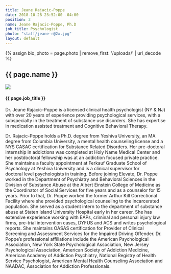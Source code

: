```yaml
---
title: Jeane Rajacic-Poppe
date: 2018-10-28 23:52:00 -04:00
position: 3
name: Jeane Rajacic-Poppe, Ph.D
job_title: Psychologist
photo: "staff/jeane-r@2x.jpg"
layout: default
---
```

{% assign bio_photo = page.photo | remove_first: '/uploads/' | url_decode %}

<section class="team-bio">
<h1 class="small">{{ page.name }}</h1>
<img class="team-bio-photo" src="{% asset '{{ bio_photo }}' @path %}">
<div class="team-bio-text">
    <h4>{{ page.job_title }}</h4>
    <p class="preview">
        Dr. Jeane Rajacic-Poppe is a licensed clinical health psychologist (NY & NJ) with over 20 years of experience providing psychological services, with a subspecialty in the treatment of substance use disorders.   She has expertise in medication assisted treatment and Cognitive Behavioral Therapy.
    </p>
    <p>
    Dr. Rajacic-Poppe holds a Ph.D. degree from Yeshiva University, an MA degree from Columbia University, a mental health counseling license and a NYS CASAC certification for Substance Related Disorders.   Her pre-doctoral internship in addictions was completed at Holy Name Medical Center and her postdoctoral fellowship was at an addiction focused private practice. She maintains a faculty appointment at Ferkauf Graduate School of Psychology at Yeshiva University and is a clinical supervisor for doctoral level psychologists in training.  Before joining Elevate, Dr. Poppe worked in the Department of Psychiatry and Behavioral Sciences in the Division of Substance Abuse at the Albert Einstein College of Medicine as the Coordinator of Social Services for five years and as a counselor for 15 years. Prior to that, Dr. Poppe worked the former Arthur Kill Correctional Facility where she provided psychological counseling to the incarcerated population. She served as a student intern to the department of substance abuse at Staten Island University Hospital early in her career.  She has extensive experience working with EAPs, criminal and personal injury law firms, pre-trial intervention cases, DYFUS and ACS and writes psychological reports.  She maintains OASAS certification for Provider of Clinical Screening and Assessment Services for the Impaired Driving Offender.  Dr. Poppe’s professional affiliations include the American Psychological Association, New York State Psychological Association, New Jersey Psychological Association, American Society of Addiction Medicine, American Academy of Addiction Psychiatry, National Registry of Health Service Psychologist, American Mental Health Counseling Association and NAADAC, Association for Addiction Professionals.
    </p>
</div>
<section>

